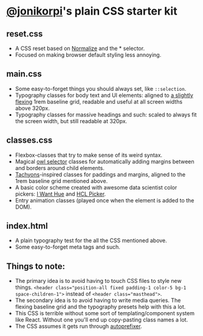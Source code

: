 # [@jonikorpi](https://www.twitter.com/jonikorpi)'s plain CSS starter kit

## reset.css
- A CSS reset based on [Normalize](https://necolas.github.io/normalize.css/) and the * selector.
- Focused on making browser default styling less annoying.

## main.css
- Some easy-to-forget things you should always set, like `::selection`.
- Typography classes for body text and UI elements: aligned to [a slightly flexing](http://codepen.io/CrocoDillon/pen/jgmwt?editors=0010) 1rem baseline grid, readable and useful at all screen widths above 320px.
- Typography classes for massive headings and such: scaled to always fit the screen width, but still readable at 320px.

## classes.css
- Flexbox-classes that try to make sense of its weird syntax.
- Magical [owl selector](http://alistapart.com/article/axiomatic-css-and-lobotomized-owls) classes for automatically adding margins between and borders around child elements.
- [Tachyons](http://tachyons.io/)-inspired classes for paddings and margins, aligned to the 1rem baseline grid mentioned above.
- A basic color scheme created with awesome data scientist color pickers: [I Want Hue](http://tools.medialab.sciences-po.fr/iwanthue/) and [HCL Picker](http://tristen.ca/hcl-picker/).
- Entry animation classes (played once when the element is added to the DOM).

## index.html
- A plain typography test for the all the CSS mentioned above.
- Some easy-to-forget meta tags and such.

## Things to note:
- The primary idea is to avoid having to touch CSS files to style new things. `<header class="position-all fixed padding-1 color-5 bg-1 space-children-1">` instead of `<header class="masthead">`.
- The secondary idea is to avoid having to write media queries. The flexing baseline grid and the typography presets help with this a lot.
- This CSS is terrible without some sort of templating/component system like React. Without one you'll end up copy-pasting class names a lot.
- The CSS assumes it gets run through [autoprefixer](https://github.com/postcss/autoprefixer).
